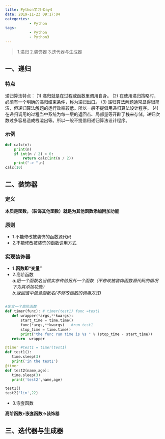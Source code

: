 ```yaml
---
title: Python学习-Day4
date: 2019-11-23 09:17:04
categories: 
           - Python
tags:
           - Python
           - Python3
---
```


> 1.递归
> 2.装饰器
> 3.迭代器与生成器


## 一、递归

### 特点
递归算法特点：
(1) 递归就是在过程或函数里调用自身。
(2) 在使用递归策略时，必须有一个明确的递归结束条件，称为递归出口。
(3) 递归算法解题通常显得很简洁，但递归算法解题的运行效率较低。所以一般不提倡用递归算法设计程序。
(4) 在递归调用的过程当中系统为每一层的返回点、局部量等开辟了栈来存储。递归次数过多容易造成栈溢出等。所以一般不提倡用递归算法设计程序。
### 示例

```python
def calc(n):
    print(n)
    if int(n / 2) > 0:
        return calc(int(n / 2))
    print("-> ",n)
calc(10)

```

## 二、装饰器

### 定义
**本质是函数，（装饰其他函数）就是为其他函数添加附加功能**
### 原则
+ 1.不能修改被装饰的函数源代码  
+ 2.不能修改被装饰的函数调用方式

### 实现装饰器
+ **1.函数即“变量”**
+ 2.高阶函数  
 *a:把一个函数名当做实参传给另外一个函数（不修改被装饰函数源代码的情况下为其添加功能）  
 b:返回值中包含函数名(不修改函数的调用方式)*
 ```python

#定义一个高阶函数
def timer(func): # timer(test1) func =test1
    def wrapper(*args,**kwargs):
        start_time = time.time()
        func(*args,**kwargs)   #run test1
        stop_time = time.time()
        print("the func run time is %s " % (stop_time - start_time))
    return  wrapper

@timer #test1 = timer(test1)
def test1():
    time.sleep(3)
    print('in the test1')
@timer
def test2(name,age):
    time.sleep(3)
    print('test2',name,age)

test1()
test2('lin',22)
  ```

+ 3.嵌套函数


 **高阶函数+嵌套函数->装饰器**

## 三、迭代器与生成器
 

